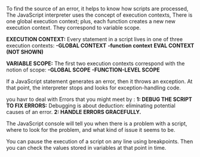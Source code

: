 To find the source of an error, it helps to know how scripts are processed, The JavaScript interpreter uses
the concept of execution contexts, There is one global execution context; plus, each function creates a new
new execution context. They correspond to variable scope.

**EXECUTION CONTEXT:**
Every statement in a script lives in one of three execution contexts:
**-GLOBAL CONTEXT** 
**-function context**
**EVAL CONTEXT (NOT SHOWN)**

**VARIABLE SCOPE:**
The first two execution contexts correspond with the notion of scope:
**-GLOBAL SCOPE**
**-FUNCTION-LEVEL SCOPE**

If a JavaScript statement generates an error, then it throws an exception.
At that point, the interpreter stops and looks for exception-handling code.

you havr to deal with Errors that you might meet by :
**1: DEBUG THE SCRIPT TO FIX ERRORS:** Debugging is about deduction: eliminating potential causes of an error.
**2: HANDLE ERRORS GRACEFULLY.**

The JavaScript console will tell you when there is a problem with a script,
where to look for the problem, and what kind of issue it seems to be.

You can pause the execution of a script on any line using breakpoints. Then you can check the
values stored in variables at that point in time.